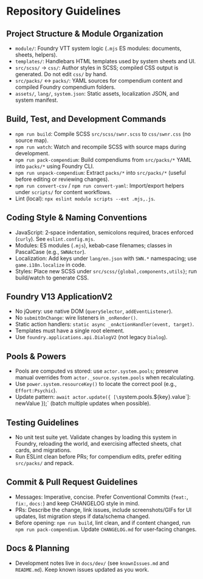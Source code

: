 # Repository Guidelines

## Project Structure & Module Organization
- `module/`: Foundry VTT system logic (`.mjs` ES modules: documents, sheets, helpers).
- `templates/`: Handlebars HTML templates used by system sheets and UI.
- `src/scss/` → `css/`: Author styles in SCSS; compiled CSS output is generated. Do not edit `css/` by hand.
- `src/packs/` ↔ `packs/`: YAML sources for compendium content and compiled Foundry compendium folders.
- `assets/`, `lang/`, `system.json`: Static assets, localization JSON, and system manifest.

## Build, Test, and Development Commands
- `npm run build`: Compile SCSS `src/scss/swnr.scss` to `css/swnr.css` (no source map).
- `npm run watch`: Watch and recompile SCSS with source maps during development.
- `npm run pack-compendium`: Build compendiums from `src/packs/*` YAML into `packs/*` using Foundry CLI.
- `npm run unpack-compendium`: Extract `packs/*` into `src/packs/*` (useful before editing or reviewing changes).
- `npm run convert-csv` / `npm run convert-yaml`: Import/export helpers under `scripts/` for content workflows.
- Lint (local): `npx eslint module scripts --ext .mjs,.js`.

## Coding Style & Naming Conventions
- JavaScript: 2‑space indentation, semicolons required, braces enforced (`curly`). See `eslint.config.mjs`.
- Modules: ES modules (`.mjs`), kebab‑case filenames; classes in PascalCase (e.g., `SWNActor`).
- Localization: Add keys under `lang/en.json` with `SWN.*` namespacing; use `game.i18n.localize` in code.
- Styles: Place new SCSS under `src/scss/{global,components,utils}`; run build/watch to generate CSS.

## Foundry V13 ApplicationV2
- No jQuery: use native DOM (`querySelector`, `addEventListener`).
- No `submitOnChange`: wire listeners in `_onRender()`.
- Static action handlers: `static async _onActionHandler(event, target)`.
- Templates must have a single root element.
- Use `foundry.applications.api.DialogV2` (not legacy `Dialog`).

## Pools & Powers
- Pools are computed vs stored: use `actor.system.pools`; preserve manual overrides from `actor._source.system.pools` when recalculating.
- Use `power.system.resourceKey()` to locate the correct pool (e.g., `Effort:Psychic`).
- Update pattern: `await actor.update({ [\`system.pools.${key}.value\`]: newValue });` (batch multiple updates when possible).

## Testing Guidelines
- No unit test suite yet. Validate changes by loading this system in Foundry, reloading the world, and exercising affected sheets, chat cards, and migrations.
- Run ESLint clean before PRs; for compendium edits, prefer editing `src/packs/` and repack.

## Commit & Pull Request Guidelines
- Messages: Imperative, concise. Prefer Conventional Commits (`feat:`, `fix:`, `docs:`) and keep CHANGELOG style in mind.
- PRs: Describe the change, link issues, include screenshots/GIFs for UI updates, list migration steps if data/schema changed.
- Before opening: `npm run build`, lint clean, and if content changed, run `npm run pack-compendium`. Update `CHANGELOG.md` for user‑facing changes.

## Docs & Planning
- Development notes live in `docs/dev/` (see `knownIssues.md` and `README.md`). Keep known issues updated as you work.
